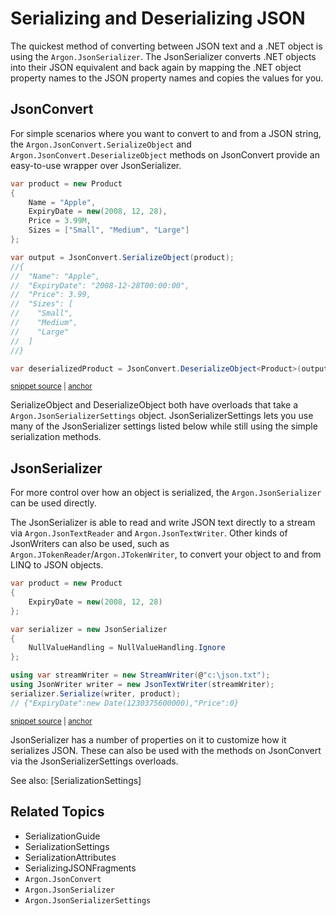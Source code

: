 # Serializing and Deserializing JSON

The quickest method of converting between JSON text and a .NET object is using the `Argon.JsonSerializer`. The JsonSerializer converts .NET objects into their JSON equivalent and back again by mapping the .NET object property names to the JSON property names and copies the values for you.


## JsonConvert

For simple scenarios where you want to convert to and from a JSON string, the `Argon.JsonConvert.SerializeObject` and `Argon.JsonConvert.DeserializeObject` methods on JsonConvert provide an easy-to-use wrapper over JsonSerializer.

<!-- snippet: SerializeObject -->
<a id='snippet-serializeobject'></a>
```cs
var product = new Product
{
    Name = "Apple",
    ExpiryDate = new(2008, 12, 28),
    Price = 3.99M,
    Sizes = ["Small", "Medium", "Large"]
};

var output = JsonConvert.SerializeObject(product);
//{
//  "Name": "Apple",
//  "ExpiryDate": "2008-12-28T00:00:00",
//  "Price": 3.99,
//  "Sizes": [
//    "Small",
//    "Medium",
//    "Large"
//  ]
//}

var deserializedProduct = JsonConvert.DeserializeObject<Product>(output);
```
<sup><a href='/src/ArgonTests/Documentation/SerializationTests.cs#L22-L46' title='Snippet source file'>snippet source</a> | <a href='#snippet-serializeobject' title='Start of snippet'>anchor</a></sup>
<!-- endSnippet -->

SerializeObject and DeserializeObject both have overloads that take a `Argon.JsonSerializerSettings` object. JsonSerializerSettings lets you use many of the JsonSerializer settings listed below while still using the simple serialization methods.


## JsonSerializer

For more control over how an object is serialized, the `Argon.JsonSerializer` can be used directly.

The JsonSerializer is able to read and write JSON text directly to a stream via `Argon.JsonTextReader`
and `Argon.JsonTextWriter`. Other kinds of JsonWriters can also be used, such as `Argon.JTokenReader`/`Argon.JTokenWriter`, to convert your object to and from LINQ to JSON objects.

<!-- snippet: JsonSerializerToStream -->
<a id='snippet-jsonserializertostream'></a>
```cs
var product = new Product
{
    ExpiryDate = new(2008, 12, 28)
};

var serializer = new JsonSerializer
{
    NullValueHandling = NullValueHandling.Ignore
};

using var streamWriter = new StreamWriter(@"c:\json.txt");
using JsonWriter writer = new JsonTextWriter(streamWriter);
serializer.Serialize(writer, product);
// {"ExpiryDate":new Date(1230375600000),"Price":0}
```
<sup><a href='/src/ArgonTests/Documentation/SerializationTests.cs#L54-L71' title='Snippet source file'>snippet source</a> | <a href='#snippet-jsonserializertostream' title='Start of snippet'>anchor</a></sup>
<!-- endSnippet -->

JsonSerializer has a number of properties on it to customize how it serializes JSON. These can also be used with the methods on JsonConvert via the JsonSerializerSettings overloads.

See also: [SerializationSettings]


## Related Topics

 * SerializationGuide
 * SerializationSettings
 * SerializationAttributes
 * SerializingJSONFragments
 * `Argon.JsonConvert`
 * `Argon.JsonSerializer`
 * `Argon.JsonSerializerSettings`
